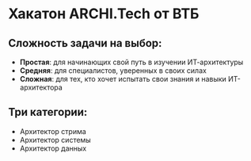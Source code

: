# Хакатон ARCHI.Tech от ВТБ
> [](https://architechhack.vtb.ru/)

## Сложность задачи на выбор: 

- **Простая**: для начинающих свой путь в изучении ИТ-архитектуры
- **Средняя**: для специалистов, уверенных в своих силах
- **Сложная**: для тех, кто хочет испытать свои знания и навыки ИТ-архитектора

## Три категории:

- Архитектор стрима
- Архитектор системы
- Архитектор данных
